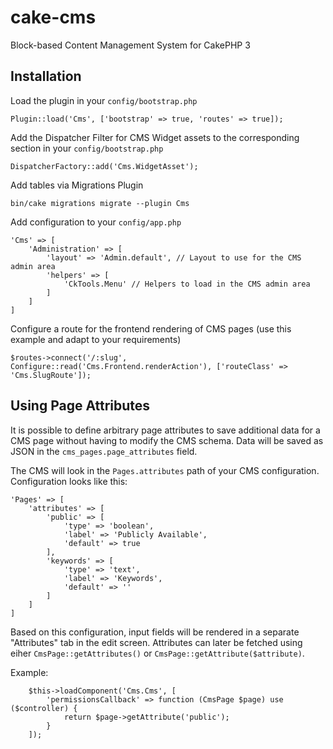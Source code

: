 # cake-cms

Block-based Content Management System for CakePHP 3

## Installation

Load the plugin in your `config/bootstrap.php`

    Plugin::load('Cms', ['bootstrap' => true, 'routes' => true]);

Add the Dispatcher Filter for CMS Widget assets to the corresponding section in your `config/bootstrap.php`

    DispatcherFactory::add('Cms.WidgetAsset');

Add tables via Migrations Plugin

    bin/cake migrations migrate --plugin Cms

Add configuration to your `config/app.php`

    'Cms' => [
        'Administration' => [
            'layout' => 'Admin.default', // Layout to use for the CMS admin area
            'helpers' => [
                'CkTools.Menu' // Helpers to load in the CMS admin area
            ]
        ]
    ]

Configure a route for the frontend rendering of CMS pages (use this example and adapt to your requirements)

    $routes->connect('/:slug', Configure::read('Cms.Frontend.renderAction'), ['routeClass' => 'Cms.SlugRoute']);

## Using Page Attributes

It is possible to define arbitrary page attributes to save additional data for a CMS page without having to modify the CMS schema. Data will be saved as JSON in the `cms_pages.page_attributes` field.

The CMS will look in the `Pages.attributes` path of your CMS configuration. Configuration looks like this:

    'Pages' => [
        'attributes' => [
            'public' => [
                'type' => 'boolean',
                'label' => 'Publicly Available',
                'default' => true
            ],
            'keywords' => [
                'type' => 'text',
                'label' => 'Keywords',
                'default' => ''
            ]
        ]
    ]

Based on this configuration, input fields will be rendered in a separate "Attributes" tab in the edit screen. Attributes can later be fetched using eiher `CmsPage::getAttributes()` or `CmsPage::getAttribute($attribute)`.

Example:

        $this->loadComponent('Cms.Cms', [
            'permissionsCallback' => function (CmsPage $page) use ($controller) {
                return $page->getAttribute('public');
            }
        ]);

